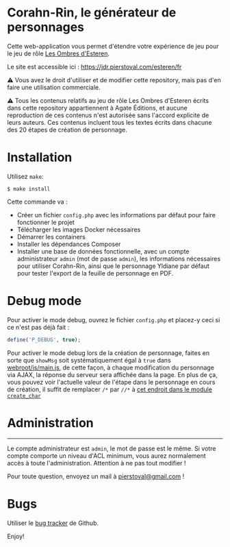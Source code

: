 Corahn-Rin, le générateur de personnages
========================================

Cette web-application vous permet d'étendre votre expérience de jeu pour le jeu de rôle [Les Ombres d'Esteren](http://www.esteren.org/).

Le site est accessible ici : https://jdr.pierstoval.com/esteren/fr

:warning: Vous avez le droit d'utiliser et de modifier cette repository, mais pas d'en faire une utilisation commerciale.

:warning: Tous les contenus relatifs au jeu de rôle Les Ombres d'Esteren écrits dans cette repository appartiennent à Agate Éditions, et aucune reproduction de ces contenus n'est autorisée sans l'accord explicite de leurs auteurs.
Ces contenus incluent tous les textes écrits dans chacune des 20 étapes de création de personnage.

# Installation

Utilisez `make`:

```
$ make install
```

Cette commande va :

* Créer un fichier `config.php` avec les informations par défaut pour faire fonctionner le projet
* Télécharger les images Docker nécessaires
* Démarrer les containers
* Installer les dépendances Composer
* Installer une base de données fonctionnelle, avec un compte administrateur `admin` (mot de passe `admin`), les informations nécessaires pour utiliser Corahn-Rin, ainsi que le personnage Yldiane par défaut pour tester l'export de la feuille de personnage en PDF.

# Debug mode

Pour activer le mode debug, ouvrez le fichier `config.php` et placez-y ceci si ce n'est pas déjà fait :

```php
define('P_DEBUG', true);
```
 
Pour activer le mode debug lors de la création de personnage, faites en sorte que `showMsg` soit systématiquement égal à `true` dans [webroot/js/main.js](webroot/js/main.js#L33), de cette façon, à chaque modification du personnage via AJAX, la réponse du serveur sera affichée dans la page.
En plus de ça, vous pouvez voir l'actuelle valeur de l'étape dans le personnage en cours de création, il suffit de remplacer `/*` par `//*` à [cet endroit dans le module `create_char`](modules/mod_create_char.php#L65)

# Administration
----------------

Le compte administrateur est `admin`, le mot de passe est le même. Si votre compte comporte un niveau d'ACL minimum, vous aurez normalement accès à toute l'administration. Attention à ne pas tout modifier !

Pour toute question, envoyez un mail à pierstoval@gmail.com !

# Bugs

Utiliser le [bug tracker](https://github.com/StudioAgate/CorahnRinV1/issues) de Github.

Enjoy!
